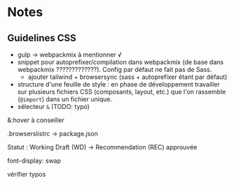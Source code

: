 # Notes

## Guidelines CSS

- gulp -> webpackmix à mentionner √
- snippet pour autoprefixer/compilation dans webpackmix (de base dans webpackmix ?????????????). Config par défaut ne fait pas de Sass.
  - ajouter tailwind + browsersync (sass + autoprefixer étant par défaut)
- structure d'une feuille de style : en phase de développement travailler sur plusieurs fichiers CSS (composants, layout, etc.) que l'on rassemble (`@import`) dans un fichier unique.
- sélecteur `&` (TODO: typo)

&:hover à conseiller

.browserslistrc -> package.json

Statut : Working Draft (WD) -> Recommendation (REC) approuvée

font-display: swap

vérifier typos
